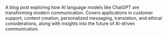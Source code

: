 A blog post exploring how AI language models like ChatGPT are transforming modern communication. Covers applications in customer support, content creation, personalized messaging, translation, and ethical considerations, along with insights into the future of AI-driven communication.

